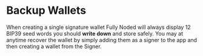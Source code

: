 # Backup Wallets

When creating a single signature wallet Fully Noded will always display 12 BIP39 seed words you should **write down** and store safely. You may at anytime recover the wallet by simply adding them as a signer to the app and then creating a wallet from the Signer.
